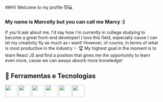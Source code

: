 
##Hi! Welcome to my profile 😼💻
### My name is Marcelly but you can call me Marcy :)

If you'd ask about me, I'd say how i'm currently in college studying to become a great front-end developer! I love this field, especially cause I can let my creativity fly as much as i want! However, of course, in terms of what is most productive in the industry ✨
🏆 My highest goal in the moment is to learn React JS and find a position that gives me the opportunity to learn even more, cause we can aways absorb more knowledge!

## 🔬 Ferramentas e Tecnologias
<img loading="lazy" src="https://cdn.jsdelivr.net/gh/devicons/devicon@latest/icons/javascript/javascript-original.svg" width="40" height="40"/>
            
<img loading="lazy" src="https://cdn.jsdelivr.net/gh/devicons/devicon@latest/icons/css3/css3-original.svg" width="40" height="40"/>
          
<img loading="lazy" src="https://cdn.jsdelivr.net/gh/devicons/devicon@latest/icons/react/react-original-wordmark.svg" width="40" height="40"/>
            
<img loading="lazy" src="https://cdn.jsdelivr.net/gh/devicons/devicon@latest/icons/redux/redux-original.svg" width="40" height="40"/>
          
<img loading="lazy" src="https://cdn.jsdelivr.net/gh/devicons/devicon@latest/icons/nodejs/nodejs-original-wordmark.svg" width="40" height="40"/>
          
<img loading="lazy" src="https://cdn.jsdelivr.net/gh/devicons/devicon@latest/icons/yarn/yarn-original.svg" width="40" height="40"/>
          
          

